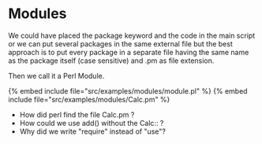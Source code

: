 # Modules

We could have placed the package keyword and the code in the main script
or we can put several packages in the same external file but the
best approach is to put every package in a separate file having
the same name as the package itself (case sensitive)
and .pm as file extension.

Then we call it a Perl Module.

{% embed include file="src/examples/modules/module.pl" %}
{% embed include file="src/examples/modules/Calc.pm" %}

* How did perl find the file Calc.pm ?
* How could we use add() without the Calc:: ?
* Why did we write "require" instead of "use"?



